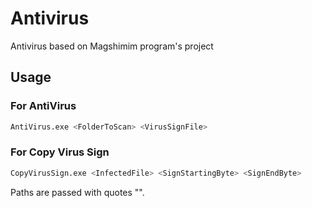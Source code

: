 # Antivirus
Antivirus based on Magshimim program's project 

## Usage
### For AntiVirus
```bash
AntiVirus.exe <FolderToScan> <VirusSignFile> 
```
### For Copy Virus Sign
```bash
CopyVirusSign.exe <InfectedFile> <SignStartingByte> <SignEndByte>
```

Paths are passed with quotes "".
